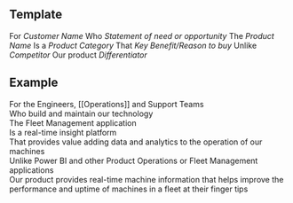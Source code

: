 ## Template
For *Customer Name*
Who *Statement of need or opportunity*
The *Product Name*
Is a *Product Category*
That *Key Benefit/Reason to buy*
Unlike *Competitor*
Our product *Differentiator*

## Example
For the Engineers, [[Operations]] and Support Teams  
Who build and maintain our technology  
The Fleet Management application  
Is a real-time insight platform  
That provides value adding data and analytics to the operation of our machines  
Unlike Power BI and other Product Operations or Fleet Management applications  
Our product provides real-time machine information that helps improve the performance and uptime of machines in a fleet at their finger tips
